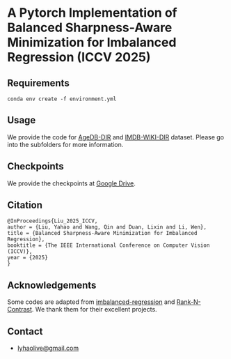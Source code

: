 # A Pytorch Implementation of Balanced Sharpness-Aware Minimization for Imbalanced Regression (ICCV 2025)

## Requirements
`conda env create -f environment.yml`


## Usage
We provide the code for [AgeDB-DIR](https://github.com/manmanjun/BSAM_for_Imbalanced_Regression/tree/main/agedb) and [IMDB-WIKI-DIR](https://github.com/manmanjun/BSAM_for_Imbalanced_Regression/tree/main/imdb-wiki) dataset. Please go into the subfolders for more information.


## Checkpoints
We provide the checkpoints at [Google Drive](https://drive.google.com/drive/folders/1pKHuMx4s3iR9Cp8qGr7DAYFQRf9UyRTf?usp=drive_link).

## Citation
```
@InProceedings{Liu_2025_ICCV,
author = {Liu, Yahao and Wang, Qin and Duan, Lixin and Li, Wen},
title = {Balanced Sharpness-Aware Minimization for Imbalanced Regression},
booktitle = {The IEEE International Conference on Computer Vision (ICCV)},
year = {2025}
}
```
## Acknowledgements
Some codes are adapted from [imbalanced-regression](https://github.com/YyzHarry/imbalanced-regression/tree/main) and [Rank-N-Contrast](https://github.com/kaiwenzha/Rank-N-Contrast). We thank them for their excellent projects.

## Contact
- lyhaolive@gmail.com